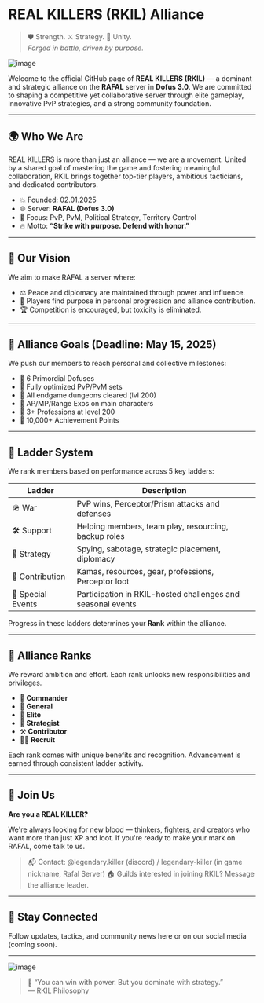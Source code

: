 # REAL KILLERS (RKIL) Alliance

> 🛡️ Strength. ⚔️ Strategy. 🧠 Unity.  
> _Forged in battle, driven by purpose._

![image](https://github.com/user-attachments/assets/16a4db4a-1163-494b-a690-6dad23f797e0)

Welcome to the official GitHub page of **REAL KILLERS (RKIL)** — a dominant and strategic alliance on the **RAFAL** server in **Dofus 3.0**. We are committed to shaping a competitive yet collaborative server through elite gameplay, innovative PvP strategies, and a strong community foundation.

---

## 🌍 Who We Are

REAL KILLERS is more than just an alliance — we are a movement. United by a shared goal of mastering the game and fostering meaningful collaboration, RKIL brings together top-tier players, ambitious tacticians, and dedicated contributors.

- 💥 Founded: 02.01.2025
- 🌐 Server: **RAFAL (Dofus 3.0)**
- 🧠 Focus: PvP, PvM, Political Strategy, Territory Control
- 🔥 Motto: **“Strike with purpose. Defend with honor.”**

---

## 🎯 Our Vision

We aim to make RAFAL a server where:
- ⚖️ Peace and diplomacy are maintained through power and influence.
- 🧭 Players find purpose in personal progression and alliance contribution.
- 🏆 Competition is encouraged, but toxicity is eliminated.

---

## 📜 Alliance Goals (Deadline: May 15, 2025)

We push our members to reach personal and collective milestones:

- 🔹 6 Primordial Dofuses
- 🔹 Fully optimized PvP/PvM sets
- 🔹 All endgame dungeons cleared (lvl 200)
- 🔹 AP/MP/Range Exos on main characters
- 🔹 3+ Professions at level 200
- 🔹 10,000+ Achievement Points

---

## 🧩 Ladder System

We rank members based on performance across 5 key ladders:

| Ladder            | Description                                                  |
|-------------------|--------------------------------------------------------------|
| 🪖 War             | PvP wins, Perceptor/Prism attacks and defenses               |
| 🛠️ Support         | Helping members, team play, resourcing, backup roles         |
| 🧠 Strategy         | Spying, sabotage, strategic placement, diplomacy             |
| 💎 Contribution     | Kamas, resources, gear, professions, Perceptor loot          |
| 🎉 Special Events   | Participation in RKIL-hosted challenges and seasonal events |

Progress in these ladders determines your **Rank** within the alliance.

---

## 🧱 Alliance Ranks

We reward ambition and effort. Each rank unlocks new responsibilities and privileges.

- 🥇 **Commander**
- 🥈 **General**
- 🥉 **Elite**
- 🧙 **Strategist**
- ⚒️ **Contributor**
- 🧑‍🚀 **Recruit**

Each rank comes with unique benefits and recognition. Advancement is earned through consistent ladder activity.

---

## 🔗 Join Us

**Are you a REAL KILLER?**

We're always looking for new blood — thinkers, fighters, and creators who want more than just XP and loot. If you're ready to make your mark on RAFAL, come talk to us.

> 📬 Contact: @legendary.killer (discord) / legendary-killer (in game nickname, Rafal Server) 
> 🏠 Guilds interested in joining RKIL? Message the alliance leader.

---

## 💬 Stay Connected

Follow updates, tactics, and community news here or on our social media (coming soon).

---

![image](https://github.com/user-attachments/assets/cef67d7d-e646-4e4a-9d84-57d53dbd81f4)

> 🧠 “You can win with power. But you dominate with strategy.”  
> — RKIL Philosophy
